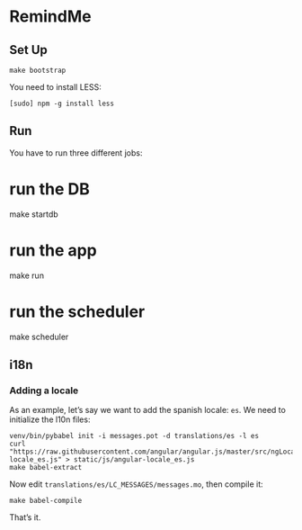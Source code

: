 # RemindMe

## Set Up

    make bootstrap

You need to install LESS:

    [sudo] npm -g install less

## Run

You have to run three different jobs:

  # run the DB
  make startdb

  # run the app
  make run

  # run the scheduler
  make scheduler


## i18n

### Adding a locale

As an example, let’s say we want to add the spanish locale: `es`. We need to
initialize the l10n files:

    venv/bin/pybabel init -i messages.pot -d translations/es -l es
    curl "https://raw.githubusercontent.com/angular/angular.js/master/src/ngLocale/angular-locale_es.js" > static/js/angular-locale_es.js
    make babel-extract

Now edit `translations/es/LC_MESSAGES/messages.mo`, then compile it:

    make babel-compile

That’s it.
